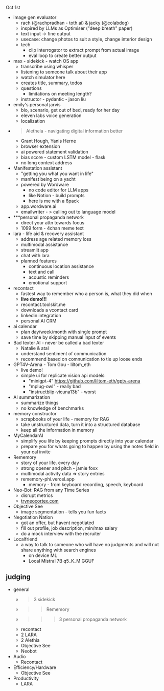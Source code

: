 
Oct 1st 

- image gen evaluator
	- rach (@rachpradhan - toth.ai) & jacky (@colabdog)
	- inspired by LLMs as Optimiser ("deep breath" paper)
	- text input -> fine output
	- usecase: change photos to suit a style, change interior design
	- tech
		- clip interrogator to extract prompt from actual image
		- eval loop to create better output
- max - sidekick - watch OS app
	- transcribe using whisper
	- listening to someone talk about their app
	- watch simulator here
	- creates title, summary, todos
	- questions
		- limitations on meeting length?
	- instructor - pydantic - jason liu
- emily's personal jarvis
	- bio, scenario, get out of bed, ready for her day
	- eleven labs voice generation
	- localization
- > Aletheia - navigating digital information better
	- Grant Hough, Yanis Herne
	- browser extension
	- ai powered statement validation
	- bias score - custom LSTM model - flask
	- no long context address
- Manifestation assistant
	- "getting you what you want in life"
	- manifest being on a yacht
	- powered by Wordware
		- no code editor for LLM apps
		- like Notion - build prompts
		- here is me with a 6pack
	- app.wordware.ai
	- emailwriter - > calling out to language model
- ***personal propaganda network
	- direct your attn towards focus
	- 1099 form - 4chan meme text
- lara - life aid & recovery assistant
	- address age related memory loss
	- multimodal assistance
	- streamlit app
	- chat with lara 
	- planned features
		- continuous location assistance
		- text and call 
		- acoustic reminders
		- emotional support
- recontact
	- fastest way to remember who a person is, what they did when
	- **live demo!!!**
	- recontact.toolskit.me
	- downloads a vcontact card
	- linkedin integration
	- personal AI CRM
- ai calendar
	- plan day/week/month with single prompt
	- save time by skipping manual input of events
- Bad texter AI - never be called a bad texter
	- Natalie & atal
	- understand sentiment of communication
	- recommend based on comnunication to tie up loose ends
- GPT4V-Arena - Tom Gou - liltom_eth
	- live demo!
	- simple ui for replicate vision api models:
		- "minigpt-4" https://github.com/liltom-eth/gptv-arena
		- "mplug-owl" - really bad
		- "instructblip-vicuna13b" - worst
- AI summarization
	- summarize things
	- no knowledge of benchmarks
- memory constructor
	- scrapbooks of your life - memory for RAG
	- take  unstructured data, turn it into a structured database
	- keep all the information in memory
- MyCalendarAI
	- simplify you life by keeping prompts directly into your calendar
	- prepare you for whats going to happen by using the notes field in your cal invite
- Rememory
	- story of your life. every day
	- strong opener and pitch - jamie foxx
	- multimodal activity data => story entries
	- rememory-phi.vercel.app
		- memory - from keyboard recording, speech, keyboard
- Neo-Bot: RAG from any Time Series
	- disrupt metrics
	- [tryneocortex.com](https://www.tryneocortex.com/)
- Objective See
	- image segmentation - tells you fun facts
- Negotiation Nation
	- got an offer, but havent negotiated
	- fill out profile, job description, min/max salary
	- do a mock interview with the recruiter
- Localfriend
	- a way to talk to someone who will have no judgments and will not share anything with search engines
		- on device ML
		- Local Mistral 7B q5_K_M GGUF


## judging

- general
	- > 3 sidekick
	- >> Rememory
	- >>> 3 personal propaganda network
	- recontact
	- 2 LARA
	- 2 Alethia
	- Objective See
	- Neobot
- Audio
	- Recontact
- Efficiency/Hardware
	- Objective See
- Productivity
	- LARA